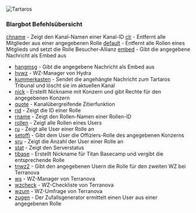 
![Tartaros](https://cdn.discordapp.com/icons/635097309431988245/12acc95ccbeef1a83049c5b0e40e045e.png?size=256)

### Blargbot Befehlsübersicht

[chname](Doku/chname.md) - Zeigt den Kanal-Namen einer Kanal-ID
[clr](Doku/clr.md) - Entfernt alle Mitglieder aus einer angegebenen Rolle
[default](Doku/default.md) - Entfernt alle Rollen eines Mitglieds und setzt die Rolle Besucher-Allianz
[embed](Doku/embed.md) - Gibt die angegebene Nachricht als Embed aus
* [hangmsg](Doku/hangmsg.md) - Gibt die angegebene Nachricht als Embed aus
* [hywz](Doku/hywz.md) - WZ-Manager von Hydra
* [kummerkasten](Doku/kummerkasten.md) - Sendet die angehängte Nachricht zum Tartaros Tribunal und löscht sie im aktuellen Kanal
* [nick](Doku/nick.md) - Erstellt Nickname mit Konzern und gibt Rechte für den angegebenen Konzern
* [quote](Doku/quote.md) - Kanalübergreifende Zitierfunktion
* [rid](Doku/rid.md) - Zeigt die ID einer Rolle
* [rname](Doku/rname.md) - Zeigt den Rollen-Namen einer Rollen-ID
* [rollen](Doku/rollen.md) - Zeigt alle Rollen eines Users
* [ru](Doku/ru.md) - Zeigt alle User einer Rolle an
* [setoffi](Doku/setoffi.md) - Gibt dem User die Offiziers-Rolle des angegebenen Konzerns
* [sru](Doku/sru.md) - Zeigt die Anzahl der User einer Rolle an
* [stat](Doku/stat.md) - Zeigt den Serverstatus
* [tibase](Doku/tibase) - Erstellt Nickname für Titan Basecamp und vergibt die entsprechende Rolle
* [tnwz2](Doku/tnwz2.md) - Gibt den angegebenen Usern die Rolle für den zweiten WZ bei Terranova
* [ws](Doku/ws.md) - WZ-Manager von Terranova
* [wzcheck](Doku/wzcheck.md) - WZ-Checkliste von Terranova
* [wzum](Doku/wzum.md) - WZ-Umfrage von Terranova
* [zugen](Doku/zugen.md) - Der Zufallsgenerator ermittelt einen User aus einer angegebenen Rolle


